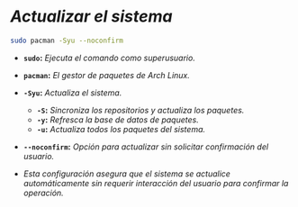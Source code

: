 <!-- Autor: Daniel Benjamin Perez Morales -->
<!-- GitHub: https://github.com/D4nitrix13 -->
<!-- Gitlab: https://gitlab.com/D4nitrix13 -->
<!-- Correo electrónico: danielperezdev@proton.me -->

# ***Actualizar el sistema***

```bash
sudo pacman -Syu --noconfirm
```

- **`sudo`:** *Ejecuta el comando como superusuario.*
- **`pacman`:** *El gestor de paquetes de Arch Linux.*
- **`-Syu`:** *Actualiza el sistema.*
  - **`-S`:** *Sincroniza los repositorios y actualiza los paquetes.*
  - **`-y`:** *Refresca la base de datos de paquetes.*
  - **`-u`:** *Actualiza todos los paquetes del sistema.*
- **`--noconfirm`:** *Opción para actualizar sin solicitar confirmación del usuario.*

- *Esta configuración asegura que el sistema se actualice automáticamente sin requerir interacción del usuario para confirmar la operación.*
